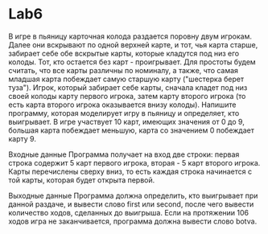 # Lab6
В игре в пьяницу карточная колода раздается поровну двум игрокам. Далее они
вскрывают по одной верхней карте, и тот, чья карта старше, забирает себе обе
вскрытые карты, которые кладутся под низ его колоды. Тот, кто остается без
карт - проигрывает.
Для простоты будем считать, что все карты различны по номиналу, а также, что
самая младшая карта побеждает самую старшую карту ("шестерка берет туза").
Игрок, который забирает себе карты, сначала кладет под низ своей колоды
карту первого игрока, затем карту второго игрока (то есть карта второго игрока
оказывается внизу колоды).
Напишите программу, которая моделирует игру в пьяницу и определяет, кто
выигрывает. В игре участвует 10 карт, имеющих значения от 0 до 9, большая
карта побеждает меньшую, карта со значением 0 побеждает карту 9.


Входные данные
Программа получает на вход две строки: первая строка содержит 5 карт первого
игрока, вторая - 5 карт второго игрока. Карты перечислены сверху вниз, то есть
каждая строка начинается с той карты, которая будет открыта первой.


Выходные данные
Программа должна определить, кто выигрывает при данной раздаче, и вывести
слово first или second, после чего вывести количество ходов, сделанных до
выигрыша. Если на протяжении 106 ходов игра не заканчивается, программа
должна вывести слово botva.

